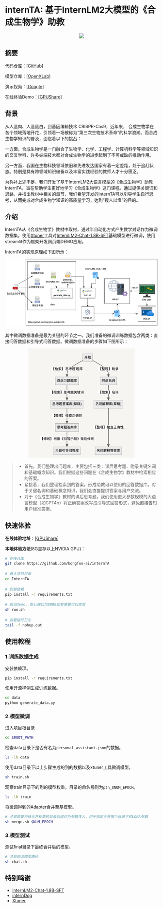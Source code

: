 # internTA: 基于InternLM2大模型的《合成生物学》助教

<div align="center"><img src="./demo.gif" width="500"></div>

## 摘要
代码仓库：[[GitHub]](https://github.com/kongfoo-ai/internTA)

模型仓库：[[OpenXLab]](https://openxlab.org.cn/models/detail/Kongfoo_EC/internTA)

演示视频：[[Google]](https://drive.google.com/file/d/1ZuOSX62aLsM21x3F_5N3jznDHkPgDigJ/view?usp=sharing)

在线体验Demo：[[GPUShare]](http://i-2.gpushare.com:50259/)

## 背景

从人造肉、人造蛋白，到基因编辑技术 CRISPR-Cas9，近年来， 合成生物学在各个领域落地开花，引领着一场被称为“第三次生物技术革命”的科学浪潮。而合成生物学知识的普及，面临着以下的挑战：

一方面，合成生物学是一门融合了生物学、化学、工程学、计算机科学等领域知识的交叉学科，许多尖端技术都对合成生物学的进步起到了不可或缺的推动作用。

另一方面，我国在生物科技领域依旧和先进发达国家有着一定差距，处于追赶状态。特别是具有跨领域知识储备以及丰富实践经验的教师人才十分匮乏。

为弥补上述不足，我们开发了基于InternLM2大语言模型的《合成生物学》助教InternTA，旨在帮助学生更好地学习《合成生物学》这门课程。通过提供关键词和思路，并指出教材中相关的章节，我们希望开发的InternTA可以引导学生自行思考，从而完成对合成生物学知识的高质量学习，达到“授人以渔”的目的。


## 介绍

InternTA从《合成生物学》教材中取材，通过半自动化方式产生教学对话作为微调数据集，使用[Xtuner](https://github.com/InternLM/xtuner)工具对[InternLM2-Chat-1.8B-SFT](https://modelscope.cn/models/Shanghai_AI_Laboratory/internlm2-chat-1_8b-sft/summary)基础模型进行微调，使用streamlit作为框架开发网页端DEMO应用。

InternTA的实现原理如下图所示：

<div align="center"><img src="./internTA.png" width="500"></div>

其中微调数据准备是最为关键的环节之一。我们准备的微调训练数据包含两类：直接问答数据和引导式问答数据。微调数据准备的步骤如下图所示：

<div align="center"><img src="./data.png" width="350"></div>


> - 首先，我们整理出问题库，主要包括三类：课后思考题、附录关键名词和基础概念知识。我们根据这些问题在《合成生物学》教材中检索相应的答案。
> - 紧接着，我们整理检索到的答案，形成助教可以使用的回答数据库。对于关键名词和基础概念知识，我们会直接提供答案与用户交流。
> - 对于《合成生物学》教材的课后思考题，我们使用更大参数规模的大语言模型（如GPT4o）将正确答案改写成引导式回答形式，避免直接告知用户标准答案。


## 快速体验

**在线体验地址**：[[GPUShare]](http://i-2.gpushare.com:50259/)

**本地体验方法**(8G显存以上NVIDIA GPU)：

```sh
# 克隆仓库
git clone https://github.com/kongfoo-ai/internTA

# 进入项目目录
cd InternTA

# 安装依赖
pip install -r requirements.txt

# 启动demo, 默认端口为8080如有需要可以修改
sh run.sh

# 查看运行日志 
tail -f nohup.out
```

## 使用教程

### 1.训练数据生成

安装依赖项。

```sh
pip install -r requirements.txt
```

使用开源样例生成训练数据。

```sh
cd data
python generate_data.py
```

### 2.模型微调

进入项目根目录

```sh
cd $ROOT_PATH 
```

检查data目录下是否有名为`personal_assistant.json`的数据。

```sh
ls -lh data
```

使用data目录下以上步骤生成的到的数据以及xtuner工具微调模型。

```sh
sh train.sh
```

观察train目录下的到的模型权重，目录的命名规则为`pth_$NUM_EPOCH`。
```sh
ls -lh train
```

将微调得到的Adapter合并至基模型。

```sh
# 注意需要将待合并权重的目录后缀作为参数传入，用于指定合并哪个目录下的LORA参数
sh merge.sh $NUM_EPOCH
```

### 3.模型测试

测试final目录下最终合并后的模型。

```sh
# 注意修改模型路径
sh chat.sh
```


## 特别鸣谢

- [InternLM2-Chat-1.8B-SFT](https://modelscope.cn/models/Shanghai_AI_Laboratory/internlm2-chat-1_8b-sft/summary)
- [internDog](https://github.com/BestAnHongjun/InternDog)
- [Xtuner](https://github.com/InternLM/xtuner)
